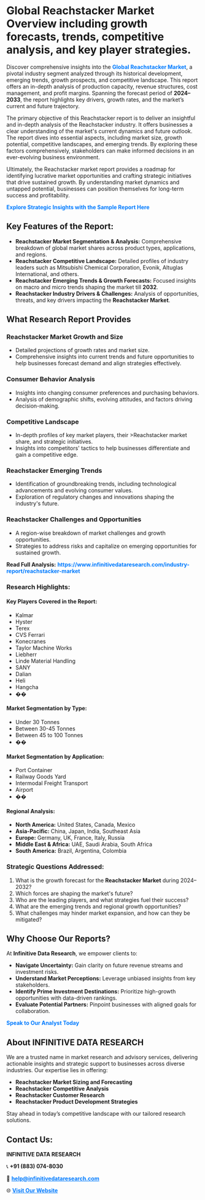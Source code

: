<h1>Global Reachstacker Market Overview including growth forecasts, trends, competitive analysis, and key player strategies.</h1>
<p>
Discover comprehensive insights into the 
<a href="https://www.infinitivedataresearch.com/industry-report/reachstacker-market" rel="dofollow" style="color: #007BFF; text-decoration: none;"><strong>Global Reachstacker Market</strong></a>, a pivotal industry segment analyzed through its historical development, emerging trends, growth prospects, and competitive landscape. This report offers an in-depth analysis of production capacity, revenue structures, cost management, and profit margins. Spanning the forecast period of <strong>2024–2033</strong>, the report highlights key drivers, growth rates, and the market’s current and future trajectory.
</p>
<p>
The primary objective of this Reachstacker report is to deliver an insightful and in-depth analysis of the Reachstacker industry. It offers businesses a clear understanding of the market's current dynamics and future outlook. The report dives into essential aspects, including market size, growth potential, competitive landscapes, and emerging trends. By exploring these factors comprehensively, stakeholders can make informed decisions in an ever-evolving business environment.
</p>
<p>
Ultimately, the Reachstacker market report provides a roadmap for identifying lucrative market opportunities and crafting strategic initiatives that drive sustained growth. By understanding market dynamics and untapped potential, businesses can position themselves for long-term success and profitability.
</p>
<p>
<a href="https://www.infinitivedataresearch.com/request-sample/reportId=105004" style="color: #007BFF; text-decoration: none;"><strong>Explore Strategic Insights with the Sample Report Here</strong></a>
</p>

<h2>Key Features of the Report:</h2>
<ul>
<li><strong>Reachstacker Market Segmentation & Analysis:</strong> Comprehensive breakdown of global market shares across product types, applications, and regions.</li>
<li><strong>Reachstacker Competitive Landscape:</strong> Detailed profiles of industry leaders such as Mitsubishi Chemical Corporation, Evonik, Altuglas International, and others.</li>
<li><strong>Reachstacker Emerging Trends & Growth Forecasts:</strong> Focused insights on macro and micro trends shaping the market till <strong>2032</strong>.</li>
<li><strong>Reachstacker Industry Drivers & Challenges:</strong> Analysis of opportunities, threats, and key drivers impacting the <strong>Reachstacker Market</strong>.</li>
</ul>

<h2>What Research Report Provides</h2>
<h3>Reachstacker Market Growth and Size</h3>
<ul>
<li>Detailed projections of growth rates and market size.</li>
<li>Comprehensive insights into current trends and future opportunities to help businesses forecast demand and align strategies effectively.</li>
</ul>

<h3>Consumer Behavior Analysis</h3>
<ul>
<li>Insights into changing consumer preferences and purchasing behaviors.</li>
<li>Analysis of demographic shifts, evolving attitudes, and factors driving decision-making.</li>
</ul>

<h3>Competitive Landscape</h3>
<ul>
<li>In-depth profiles of key market players, their >Reachstacker market share, and strategic initiatives.</li>
<li>Insights into competitors' tactics to help businesses differentiate and gain a competitive edge.</li>
</ul>

<h3>Reachstacker Emerging Trends</h3>
<ul>
<li>Identification of groundbreaking trends, including technological advancements and evolving consumer values.</li>
<li>Exploration of regulatory changes and innovations shaping the industry's future.</li>
</ul>

<h3>Reachstacker Challenges and Opportunities</h3>
<ul>
<li>A region-wise breakdown of market challenges and growth opportunities.</li>
<li>Strategies to address risks and capitalize on emerging opportunities for sustained growth.</li>
</ul>
<p><strong>Read Full Analysis:</strong> <a href="https://www.infinitivedataresearch.com/industry-report/reachstacker-market" rel="dofollow" style="color: #007BFF; text-decoration: none;"><strong>https://www.infinitivedataresearch.com/industry-report/reachstacker-market</strong></a></p>
<h3>Research Highlights:</h3>
<h4>Key Players Covered in the Report:</h4>
<ul><li>Kalmar</li><li>Hyster</li><li>Terex</li><li>CVS Ferrari</li><li>Konecranes</li><li>Taylor Machine Works</li><li>Liebherr</li><li>Linde Material Handling</li><li>SANY</li><li>Dalian</li><li>Heli</li><li>Hangcha</li><li>��</li></ul>
<h4>Market Segmentation by Type:</h4>
<ul><li>Under 30 Tonnes</li><li>Between 30-45 Tonnes</li><li>Between 45 to 100 Tonnes</li><li>��</li></ul>
<h4>Market Segmentation by Application:</h4>
<ul><li>Port Container</li><li>Railway Goods Yard</li><li>Intermodal Freight Transport</li><li>Airport</li><li>��</li></ul>

<h4>Regional Analysis:</h4>
<ul>
<li><strong>North America:</strong> United States, Canada, Mexico</li>
<li><strong>Asia-Pacific:</strong> China, Japan, India, Southeast Asia</li>
<li><strong>Europe:</strong> Germany, UK, France, Italy, Russia</li>
<li><strong>Middle East & Africa:</strong> UAE, Saudi Arabia, South Africa</li>
<li><strong>South America:</strong> Brazil, Argentina, Colombia</li>
</ul>

<h3>Strategic Questions Addressed:</h3>
<ol>
<li>What is the growth forecast for the <strong>Reachstacker Market</strong> during 2024–2032?</li>
<li>Which forces are shaping the market's future?</li>
<li>Who are the leading players, and what strategies fuel their success?</li>
<li>What are the emerging trends and regional growth opportunities?</li>
<li>What challenges may hinder market expansion, and how can they be mitigated?</li>
</ol>

<h2>Why Choose Our Reports?</h2>
<p>At <strong>Infinitive Data Research</strong>, we empower clients to:</p>
<ul>
<li><strong>Navigate Uncertainty:</strong> Gain clarity on future revenue streams and investment risks.</li>
<li><strong>Understand Market Perceptions:</strong> Leverage unbiased insights from key stakeholders.</li>
<li><strong>Identify Prime Investment Destinations:</strong> Prioritize high-growth opportunities with data-driven rankings.</li>
<li><strong>Evaluate Potential Partners:</strong> Pinpoint businesses with aligned goals for collaboration.</li>
</ul>
<p><a href="https://www.infinitivedataresearch.com/industry-report/reachstacker-market" rel="dofollow" style="color: #007BFF; text-decoration: none;"><strong>Speak to Our Analyst Today</strong></a></p>

<h2>About INFINITIVE DATA RESEARCH</h2>
<p>We are a trusted name in market research and advisory services, delivering actionable insights and strategic support to businesses across diverse industries. Our expertise lies in offering:</p>
<ul>
<li><strong>Reachstacker Market Sizing and Forecasting</strong></li>
<li><strong>Reachstacker Competitive Analysis</strong></li>
<li><strong>Reachstacker Customer Research</strong></li>
<li><strong>Reachstacker Product Development Strategies</strong></li>
</ul>
<p>Stay ahead in today’s competitive landscape with our tailored research solutions.</p>

<h2>Contact Us:</h2>
<p><strong>INFINITIVE DATA RESEARCH</strong></p>
<p>📞 <strong>+91 (883) 074-8030</strong></p>
<p>📧 <strong><a href="mailto:help@infinitivedataresearch.com" style="color: #007BFF;">help@infinitivedataresearch.com</a></strong></p>
<p>🌐 <strong><a href="https://www.infinitivedataresearch.com" rel="dofollow" style="color: #007BFF;">Visit Our Website</a></strong></p>